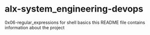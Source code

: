 # alx-system_engineering-devops
0x06-regular_expressions
for shell basics
this README file contains information about the project
